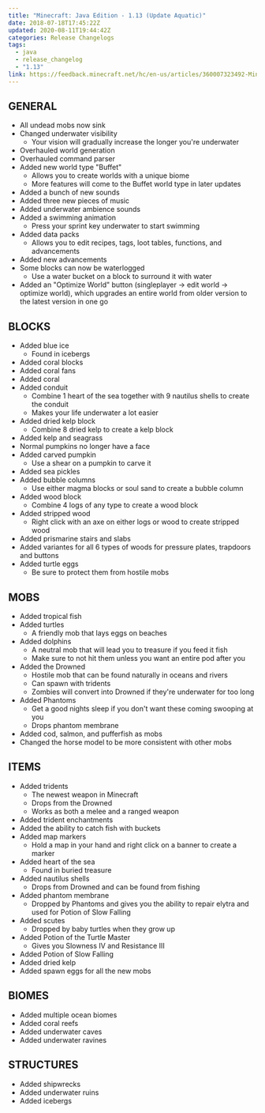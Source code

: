 ```yaml
---
title: "Minecraft: Java Edition - 1.13 (Update Aquatic)"
date: 2018-07-18T17:45:22Z
updated: 2020-08-11T19:44:42Z
categories: Release Changelogs
tags:
  - java
  - release_changelog
  - "1.13"
link: https://feedback.minecraft.net/hc/en-us/articles/360007323492-Minecraft-Java-Edition-1-13-Update-Aquatic
---
```


## GENERAL

- All undead mobs now sink
- Changed underwater visibility
  - Your vision will gradually increase the longer you're underwater
- Overhauled world generation
- Overhauled command parser
- Added new world type "Buffet"
  - Allows you to create worlds with a unique biome
  - More features will come to the Buffet world type in later updates
- Added a bunch of new sounds
- Added three new pieces of music
- Added underwater ambience sounds
- Added a swimming animation
  - Press your sprint key underwater to start swimming
- Added data packs
  - Allows you to edit recipes, tags, loot tables, functions, and advancements
- Added new advancements
- Some blocks can now be waterlogged
  - Use a water bucket on a block to surround it with water
- Added an "Optimize World" button (singleplayer -\> edit world -\> optimize world), which upgrades an entire world from older version to the latest version in one go

## BLOCKS

- Added blue ice
  - Found in icebergs
- Added coral blocks
- Added coral fans
- Added coral
- Added conduit
  - Combine 1 heart of the sea together with 9 nautilus shells to create the conduit
  - Makes your life underwater a lot easier
- Added dried kelp block
  - Combine 8 dried kelp to create a kelp block
- Added kelp and seagrass
- Normal pumpkins no longer have a face
- Added carved pumpkin
  - Use a shear on a pumpkin to carve it
- Added sea pickles
- Added bubble columns
  - Use either magma blocks or soul sand to create a bubble column
- Added wood block
  - Combine 4 logs of any type to create a wood block
- Added stripped wood
  - Right click with an axe on either logs or wood to create stripped wood
- Added prismarine stairs and slabs
- Added variantes for all 6 types of woods for pressure plates, trapdoors and buttons
- Added turtle eggs
  - Be sure to protect them from hostile mobs

## MOBS

- Added tropical fish
- Added turtles
  - A friendly mob that lays eggs on beaches
- Added dolphins
  - A neutral mob that will lead you to treasure if you feed it fish
  - Make sure to not hit them unless you want an entire pod after you
- Added the Drowned
  - Hostile mob that can be found naturally in oceans and rivers
  - Can spawn with tridents
  - Zombies will convert into Drowned if they're underwater for too long
- Added Phantoms
  - Get a good nights sleep if you don't want these coming swooping at you
  - Drops phantom membrane
- Added cod, salmon, and pufferfish as mobs
- Changed the horse model to be more consistent with other mobs

## ITEMS

- Added tridents
  - The newest weapon in Minecraft
  - Drops from the Drowned
  - Works as both a melee and a ranged weapon
- Added trident enchantments
- Added the ability to catch fish with buckets
- Added map markers
  - Hold a map in your hand and right click on a banner to create a marker
- Added heart of the sea
  - Found in buried treasure
- Added nautilus shells
  - Drops from Drowned and can be found from fishing
- Added phantom membrane
  - Dropped by Phantoms and gives you the ability to repair elytra and used for Potion of Slow Falling
- Added scutes
  - Dropped by baby turtles when they grow up
- Added Potion of the Turtle Master
  - Gives you Slowness IV and Resistance III
- Added Potion of Slow Falling
- Added dried kelp
- Added spawn eggs for all the new mobs

## BIOMES

- Added multiple ocean biomes
- Added coral reefs
- Added underwater caves
- Added underwater ravines

## STRUCTURES

- Added shipwrecks
- Added underwater ruins
- Added icebergs
